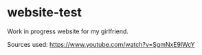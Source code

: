 # website-test

Work in progress website for my girlfriend.

Sources used: 
https://www.youtube.com/watch?v=SgmNxE9lWcY 
